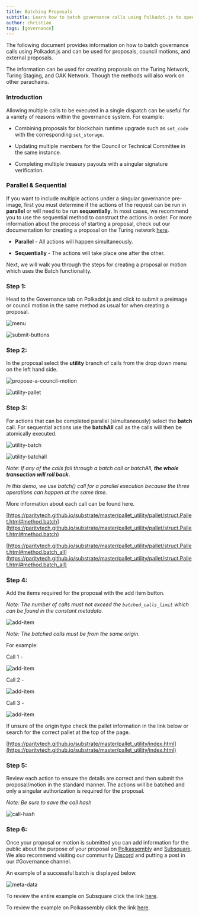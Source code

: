 ```yaml
---
title: Batching Proposals
subtitle: Learn how to batch governance calls using Polkadot.js to speed up the process of public and external proposals.
author: christian
tags: [governance]
---
```


The following document provides information on how to batch governance calls using Polkadot.js and can be used for proposals, council motions, and external proposals. 

The information can be used for creating proposals on the Turing Network, Turing Staging, and OAK Network. Though the methods will also work on other parachains.

### Introduction

Allowing multiple calls to be executed in a single dispatch can be useful for a variety of reasons within the governance system. For example:

- Combining proposals for blockchain runtime upgrade such as `set_code` with the corresponding `set_storage`.

- Updating multiple members for the Council or Technical Committee in the same instance.

- Completing multiple treasury payouts with a singular signature verification.


### Parallel & Sequential

If you want to include multiple actions under a singular governance pre-image, first you must determine if the actions of the request can be run in **parallel** or will need to be run **sequentially**. In most cases, we recommend you to use the sequential method to construct the actions in order. For more information about the process of starting a proposal, check out our documentation for creating a proposal on the Turing network [here](https://docs.oak.tech/docs/governance-propose-change/).

- **Parallel** - All actions will happen simultaneously.

- **Sequentially** - The actions will take place one after the other.

Next, we will walk you through the steps for creating a proposal or motion which uses the Batch functionality.

### Step 1:

Head to the Governance tab on Polkadot.js and click to submit a preimage or council motion in the same method as usual for when creating a proposal.

![menu](../../assets/img/governance/batching-proposals/menu.png)

![submit-buttons](../../assets/img/governance/batching-proposals/submit-buttons.png)

### Step 2:
In the proposal select the **utility** branch of calls from the drop down menu on the left hand side.

![propose-a-council-motion](../../assets/img/governance/batching-proposals/propose-a-council-motion.png)

![utility-pallet](../../assets/img/governance/batching-proposals/utility-pallet.png)


### Step 3:

For actions that can be completed parallel (simultaneously) select the **batch** call. For sequential actions use the **batchAll** call as the calls will then be atomically executed.

![utility-batch](../../assets/img/governance/batching-proposals/utility-batch.png)

![utility-batchall](../../assets/img/governance/batching-proposals/utility-batchall.png)

*Note: If any of the calls fail through a batch call or batchAll, **the whole transaction will roll back.***

*In this demo, we use batch() call for a parallel execution because the three operations can happen at the same time.*

More information about each call can be found here.

[https://paritytech.github.io/substrate/master/pallet_utility/pallet/struct.Pallet.html#method.batch](https://paritytech.github.io/substrate/master/pallet_utility/pallet/struct.Pallet.html#method.batch)

[https://paritytech.github.io/substrate/master/pallet_utility/pallet/struct.Pallet.html#method.batch_all](https://paritytech.github.io/substrate/master/pallet_utility/pallet/struct.Pallet.html#method.batch_all)

### Step 4:

Add the items required for the proposal with the add item button.

*Note: The number of calls must not exceed the `batched_calls_limit` which can be found in the constant metadata.*

![add-item](../../assets/img/governance/batching-proposals/add-item.png)

*Note: The batched calls must be from the same origin.*

For example:

Call 1 -

![add-item](../../assets/img/governance/batching-proposals/call1.png)

Call 2 -

![add-item](../../assets/img/governance/batching-proposals/call2.png)

Call 3 -

![add-item](../../assets/img/governance/batching-proposals/call3.png)

If unsure of the origin type check the pallet information in the link below or search for the correct pallet at the top of the page.

[https://paritytech.github.io/substrate/master/pallet_utility/index.html](https://paritytech.github.io/substrate/master/pallet_utility/index.html)

### Step 5:

Review each action to ensure the details are correct and then submit the proposal/motion in the standard manner. The actions will be batched and only a singular authorization is required for the proposal.

*Note: Be sure to save the call hash*

![call-hash](../../assets/img/governance/batching-proposals/call-hash.png)

### Step 6:

Once your proposal or motion is submitted you can add information for the public about the purpose of your proposal on [Polkassembly](https://turing.polkassembly.io/) and [Subsquare](https://turing.subsquare.io/). We also recommend visiting our community [Discord](https://discord.com/invite/vmvmWFmW5p) and putting a post in our #Governance channel.

An example of a successful batch is displayed below.

![meta-data](../../assets/img/governance/batching-proposals/metadata.png)

To review the entire example on Subsquare click the link [here](https://turing.subsquare.io/council/motion/1261270_0x76cc222d1f650eca64fd61e2ab2616411b9f15c41b9264c6848805f54328ac08).

To review the example on Polkassembly click the link [here](https://docs.oak.tech/).
